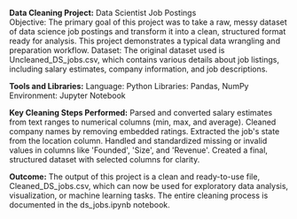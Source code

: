 **Data Cleaning Project:** Data Scientist Job Postings     
Objective: The primary goal of this project was to take a raw, messy dataset of data science job postings and transform it into a clean, structured format ready for analysis. This project demonstrates a typical data wrangling and preparation workflow.
Dataset:
The original dataset used is Uncleaned_DS_jobs.csv, which contains various details about job listings, including salary estimates, company information, and job descriptions.

**Tools and Libraries:**
Language: Python
Libraries: Pandas, NumPy
Environment: Jupyter Notebook

**Key Cleaning Steps Performed:**
Parsed and converted salary estimates from text ranges to numerical columns (min, max, and average).
Cleaned company names by removing embedded ratings.
Extracted the job's state from the location column.
Handled and standardized missing or invalid values in columns like 'Founded', 'Size', and 'Revenue'.
Created a final, structured dataset with selected columns for clarity.

**Outcome:**
The output of this project is a clean and ready-to-use file, Cleaned_DS_jobs.csv, which can now be used for exploratory data analysis, visualization, or machine learning tasks. The entire cleaning process is documented in the ds_jobs.ipynb notebook.
